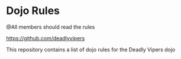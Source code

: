 Dojo Rules
==========

@All members should read the rules

https://github.com/deadlyvipers

This repository contains a list of dojo rules for the Deadly Vipers dojo
